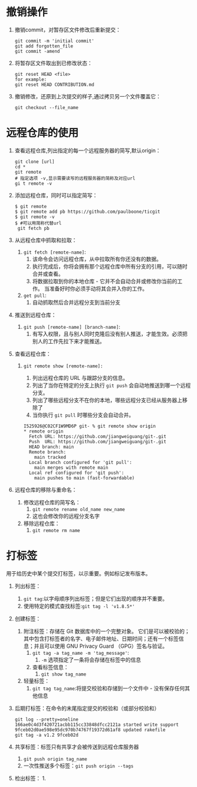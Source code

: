 # 撤销操作

1. 撤销commit，对暂存区文件修改后重新提交：

   ````
   git commit -m 'initial commit'
   git add forgotten_file
   git commit -amend
   ````

2. 将暂存区文件取出到已修改状态：

   ```console
   git reset HEAD <file>
   for example:
   git reset HEAD CONTRIBUTION.md
   ```

3. 撤销修改，还原到上次提交的样子,通过拷贝另一个文件覆盖它：

   ```
   git checkout --file_name
   ```



# 远程仓库的使用

1. 查看远程仓库,列出指定的每一个远程服务器的简写,默认origin：

   ```console
   git clone [url]
   cd *
   git remote
   # 指定选项 -v,显示需要读写的远程服务器的简称及对应url
   gi t remote -v
   ```

2. 添加远程仓库，同时可以指定简写：

   ```console
   $ git remote
   $ git remote add pb https://github.com/paulboone/ticgit
   $ git remote -v
   $ #可以用简称代替url
    git fetch pb
   ```

3. 从远程仓库中抓取和拉取：

   1. `git fetch [remote-name]`:
      1. 该命令会访问远程仓库，从中拉取所有你还没有的数据。 
      2. 执行完成后，你将会拥有那个远程仓库中所有分支的引用，可以随时合并或查看。
      3. 将数据拉取到你的本地仓库 - 它并不会自动合并或修改你当前的工作。 当准备好时你必须手动将其合并入你的工作。
   2. `get pull`:
      1. 自动抓取然后合并远程分支到当前分支

4. 推送到远程仓库：

   1. `git push [remote-name] [branch-name]`:
      1. 有写入权限，且与别人同时克隆后没有别人推送，才能生效。必须把别人的工作先拉下来才能推送。

5. 查看远程仓库：

   1. `git remote show [remote-name]:`

      1. 列出远程仓库的 URL 与跟踪分支的信息。 
      2. 列出了当你在特定的分支上执行 `git push` 会自动地推送到哪一个远程分支。 
      3. 列出了哪些远程分支不在你的本地，哪些远程分支已经从服务器上移除了
      4. 当你执行 `git pull` 时哪些分支会自动合并。

      ```console
      I525926@C02CF1W9MD6P git- % git remote show origin
      * remote origin
        Fetch URL: https://github.com/jiangweiguang/git-.git
        Push  URL: https://github.com/jiangweiguang/git-.git
        HEAD branch: main
        Remote branch:
          main tracked
        Local branch configured for 'git pull':
          main merges with remote main
        Local ref configured for 'git push':
          main pushes to main (fast-forwardable)
      ```

6. 远程仓库的移除与重命名：

   1. 修改远程仓库的简写名：
      1. `git remote rename old_name new_name`
      2. 这也会修改你的远程分支名字
   2. 移除远程仓库：
      1. `git remote rm name`

# 打标签

用于给历史中某个提交打标签，以示重要。例如标记发布版本。

1. 列出标签：

   1. `git tag`:以字母顺序列出标签；但是它们出现的顺序并不重要。
   2. 使用特定的模式查找标签:`git tag -l 'v1.8.5*'`

2. 创建标签：

   1. 附注标签：存储在 Git 数据库中的一个完整对象。 它们是可以被校验的；其中包含打标签者的名字、电子邮件地址、日期时间；还有一个标签信息；并且可以使用 GNU Privacy Guard （GPG）签名与验证。
      1. `git tag -a tag_name -m 'tag_message'`:
         1. `-m` 选项指定了一条将会存储在标签中的信息
      2. 查看标签信息：
         1. `git show tag_name`
   2. 轻量标签：
      1. `git tag tag_name`:将提交校验和存储到一个文件中 - 没有保存任何其他信息

3. 后期打标签：在命令的末尾指定提交的校验和（或部分校验和）

   ```console
   git log --pretty=oneline
   166ae0c4d3f420721acbb115cc33848dfcc2121a started write support
   9fceb02d0ae598e95dc970b74767f19372d61af8 updated rakefile
   git tag -a v1.2 9fceb02d
   ```

4. 共享标签：标签只有共享才会被传送到远程仓库服务器
   1. `git push origin tag_name`
   2. 一次性推送多个标签：`git push origin --tags`
5. 检出标签：
   1. 